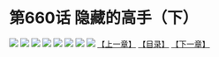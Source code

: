 # 第660话 隐藏的高手（下）
![](https://mhpic.xiaomingtaiji.net/comic/D/斗破苍穹拆分版/660话/1.jpg-zymk.middle.webp)
![](https://mhpic.xiaomingtaiji.net/comic/D/斗破苍穹拆分版/660话/2.jpg-zymk.middle.webp)
![](https://mhpic.xiaomingtaiji.net/comic/D/斗破苍穹拆分版/660话/3.jpg-zymk.middle.webp)
![](https://mhpic.xiaomingtaiji.net/comic/D/斗破苍穹拆分版/660话/4.jpg-zymk.middle.webp)
![](https://mhpic.xiaomingtaiji.net/comic/D/斗破苍穹拆分版/660话/5.jpg-zymk.middle.webp)
![](https://mhpic.xiaomingtaiji.net/comic/D/斗破苍穹拆分版/660话/6.jpg-zymk.middle.webp)
![](https://mhpic.xiaomingtaiji.net/comic/D/斗破苍穹拆分版/660话/7.jpg-zymk.middle.webp)
![](https://mhpic.xiaomingtaiji.net/comic/D/斗破苍穹拆分版/660话/8.jpg-zymk.middle.webp)
[【上一章】](./659.md)
[【目录】](./READMD.md)
[【下一章】](./661.md)

